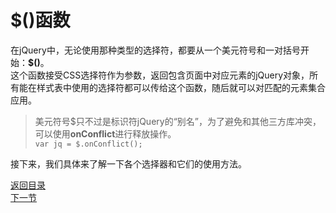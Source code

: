 # $()函数

在jQuery中，无论使用那种类型的选择符，都要从一个美元符号和一对括号开始：**$()**。  
这个函数接受CSS选择符作为参数，返回包含页面中对应元素的jQuery对象，所有能在样式表中使用的选择符都可以传给这个函数，随后就可以对匹配的元素集合应用。

> 美元符号$只不过是标识符jQuery的“别名”，为了避免和其他三方库冲突，可以使用**onConflict**进行释放操作。  
 `var jq = $.onConflict();`  
 
 接下来，我们具体来了解一下各个选择器和它们的使用方法。

[返回目录](../README.md)  
[下一节](CSSselector.md)